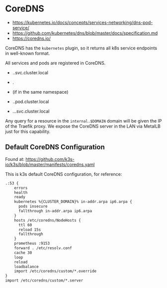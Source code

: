 # CoreDNS

- https://kubernetes.io/docs/concepts/services-networking/dns-pod-service/
- https://github.com/kubernetes/dns/blob/master/docs/specification.md
- https://coredns.io/

CoreDNS has the `kubernetes` plugin, so it returns all k8s service endpoints in well-known format.

All services and pods are registered in CoreDNS.

- <service-name>.<namespace>.svc.cluster.local
- <service-name>.<namespace>
- <service-name> (if in the same namespace)

- <pod-ipv4-address>.<namespace>.pod.cluster.local
- <pod-ipv4-address>.<service-name>.<namespace>.svc.cluster.local

Any query for a resource in the `internal.$DOMAIN` domain will be given the IP of the Traefik proxy. We expose the CoreDNS server in the LAN via MetalLB just for this capability.

## Default CoreDNS Configuration

Found at: https://github.com/k3s-io/k3s/blob/master/manifests/coredns.yaml

This is k3s default CoreDNS configuration, for reference:

```txt
.:53 {
    errors
    health
    ready
    kubernetes %{CLUSTER_DOMAIN}% in-addr.arpa ip6.arpa {
      pods insecure
      fallthrough in-addr.arpa ip6.arpa
    }
    hosts /etc/coredns/NodeHosts {
      ttl 60
      reload 15s
      fallthrough
    }
    prometheus :9153
    forward . /etc/resolv.conf
    cache 30
    loop
    reload
    loadbalance
    import /etc/coredns/custom/*.override
}
import /etc/coredns/custom/*.server
```
